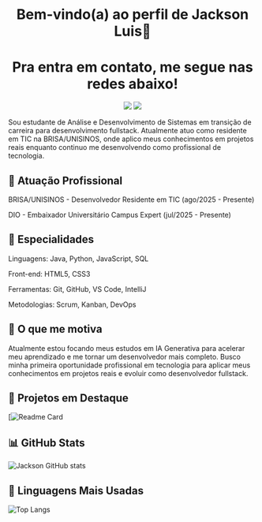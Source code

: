 <h1 align="center">Bem-vindo(a) ao perfil de Jackson Luis👋</h1>

###


###  <h1 align="center">Pra entra em contato, me segue nas redes abaixo!

<div align="center">
  <a href="https://www.linkedin.com/in/jackson-luis-8a2a5323b" target="_blank"><img src="https://img.shields.io/badge/-LinkedIn-%230077B5?style=for-the-badge&logo=linkedin&logoColor=white" target="_blank"></a>
 <a href="https://instagram.com/jackson_jk_" target="_blank"><img src="https://img.shields.io/badge/-Instagram-%23E4405F?style=for-the-badge&logo=instagram&logoColor=white" target="_blank"></a>

</div>

Sou estudante de Análise e Desenvolvimento de Sistemas em transição de carreira para desenvolvimento fullstack. Atualmente atuo como residente em TIC na BRISA/UNISINOS, onde aplico meus conhecimentos em projetos reais enquanto continuo me desenvolvendo como profissional de tecnologia.

## 🏢 Atuação Profissional

BRISA/UNISINOS - Desenvolvedor Residente em TIC (ago/2025 - Presente)

DIO - Embaixador Universitário Campus Expert (jul/2025 - Presente)


## 📱 Especialidades

Linguagens: Java, Python, JavaScript, SQL

Front-end: HTML5, CSS3

Ferramentas: Git, GitHub, VS Code, IntelliJ

Metodologias: Scrum, Kanban, DevOps


## 🚀 O que me motiva

Atualmente estou focando meus estudos em IA Generativa para acelerar meu aprendizado e me tornar um desenvolvedor mais completo. Busco minha primeira oportunidade profissional em tecnologia para aplicar meus conhecimentos em projetos reais e evoluir como desenvolvedor fullstack.

## 📌 Projetos em Destaque

[![Readme Card](https://github-readme-stats.vercel.app/api/pin/?username=JacksonDeLima&repo=Imersao-dados_python&theme=dark)

## 📊 GitHub Stats

![Jackson GitHub stats](https://github-readme-stats.vercel.app/api?username=JacksonDeLima&show_icons=true&theme=dark)

## 🧠 Linguagens Mais Usadas

![Top Langs](https://github-readme-stats.vercel.app/api/top-langs/?username=JacksonDeLima&layout=compact&theme=dark)
 
